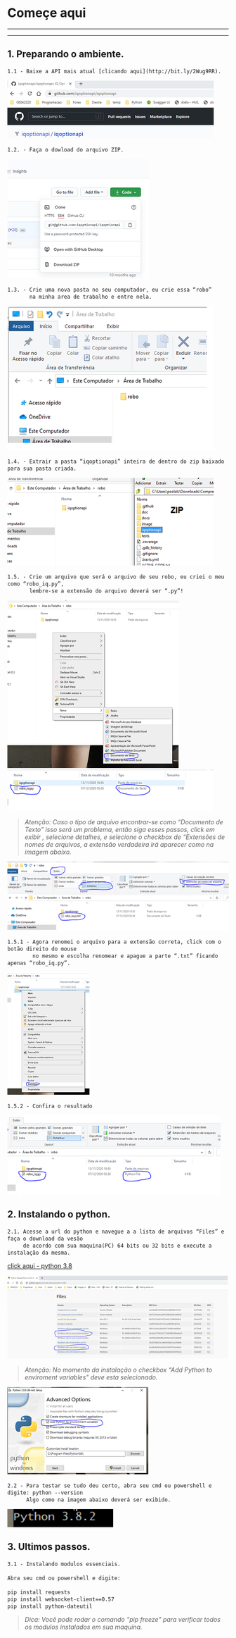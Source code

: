 # Começe aqui
***
***
## 1. Preparando o ambiente.

    1.1 - Baixe a API mais atual [clicando aqui](http://bit.ly/2Wug9RR).

![api_iqoption](imgs/api_iqoption.png)

    1.2. - Faça o dowload do arquivo ZIP.

![arquivo_zip](imgs/arquivo_zip.png) 

    1.3. - Crie uma nova pasta no seu computador, eu crie essa “robo” 
           na minha area de trabalho e entre nela.

![nova_pasta](imgs/nova_pasta.png)

    1.4. - Extrair a pasta “iqoptionapi” inteira de dentro do zip baixado para sua pasta criada.

![extrair_pasta](imgs/extrair_pasta.png)

    1.5. - Crie um arquivo que será o arquivo de seu robo, eu criei o meu como “robo_iq.py”, 
           lembre-se a extensão do arquivo deverá ser “.py”!

![novo_arquivo](imgs/novo_arquivo.png)
![extensao_errada](imgs/extensao_errada.png)

>_Atenção: Caso o tipo de arquivo encontrar-se como “Documento de Texto” isso será um problema, então siga esses passos, click em exibir , selecione detalhes, e selecione o checkbox de “Extensões de nomes de arquivos, a extensão verdadeira irá aparecer como na imagem abaixo._

![exibir_extensao](imgs/exibir_extensao.png)

    1.5.1 - Agora renomei o arquivo para a extensão correta, click com o botão direito do mouse 
            no mesmo e escolha renomear e apague a parte “.txt” ficando apenas “robo_iq.py”.

![renomear_arquivo](imgs/renomear_arquivo.png)

    1.5.2 - Confira o resultado

![arquivo_renomeado](imgs/arquivo_renomeado.png)

## 2. Instalando o python.

    2.1. Acesse a url do python e navegue a a lista de arquivos “Files” e faça o download da vesão 
         de acordo com sua maquina(PC) 64 bits ou 32 bits e execute a instalação da mesma.

[click aqui - python 3.8](https://www.python.org/downloads/release/python-386/)

![download_python](imgs/download_python.png)

>_Atenção: No momento da instalação o checkbox “Add Python to enviroment variables" deve esta selecionado._

![install_python](imgs/install_python.png) 

    2.2 - Para testar se tudo deu certo, abra seu cmd ou powershell e digite: python --version
          Algo como na imagem abaixo deverá ser exibido.

![versao_python](imgs/versao_python.png)

## 3. Ultimos passos.

    3.1 - Instalando modulos essenciais.

    Abra seu cmd ou powershell e digite:

    pip install requests
    pip install websocket-client==0.57
    pip install python-dateutil

>_Dica: Você pode rodar o comando "pip freeze" para verificar todos os modulos instalados em sua maquina._

